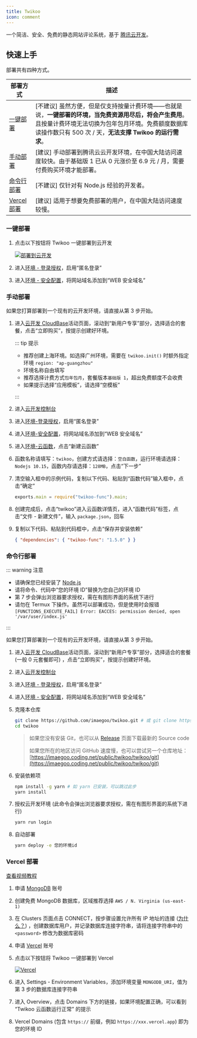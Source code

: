 ```yaml
---
title: Twikoo
icon: comment
---
```


一个简洁、安全、免费的静态网站评论系统，基于 [腾讯云开发](https://curl.qcloud.com/KnnJtUom)。

<!-- more -->

## 快速上手

部署共有四种方式。

| 部署方式                    | 描述                                                                                                                                                                                                                      |
| --------------------------- | ------------------------------------------------------------------------------------------------------------------------------------------------------------------------------------------------------------------------- |
| [一键部署](#一键部署)       | \[不建议\] 虽然方便，但是仅支持按量计费环境——也就是说，**一键部署的环境，当免费资源用尽后，将会产生费用**。且按量计费环境无法切换为包年包月环境。免费额度数据库读操作数只有 500 次 / 天，**无法支撑 Twikoo 的运行需求**。 |
| [手动部署](#手动部署)       | \[建议\] 手动部署到腾讯云云开发环境，在中国大陆访问速度较快。由于基础版 1 已从 0 元涨价至 6.9 元 / 月，需要付费购买环境才能部署。                                                                                         |
| [命令行部署](#命令行部署)   | \[不建议\] 仅针对有 Node.js 经验的开发者。                                                                                                                                                                                |
| [Vercel 部署](#vercel-部署) | \[建议\] 适用于想要免费部署的用户，在中国大陆访问速度较慢。                                                                                                                                                               |

### 一键部署

1. 点击以下按钮将 Twikoo 一键部署到云开发

   [![部署到云开发](https://main.qcloudimg.com/raw/67f5a389f1ac6f3b4d04c7256438e44f.svg)](https://console.cloud.tencent.com/tcb/env/index?action=CreateAndDeployCloudBaseProject&appUrl=https%3A%2F%2Fgithub.com%2Fimaegoo%2Ftwikoo&branch=dev)

1. 进入[环境 - 登录授权](https://console.cloud.tencent.com/tcb/env/login)，启用“匿名登录”
1. 进入[环境 - 安全配置](https://console.cloud.tencent.com/tcb/env/safety)，将网站域名添加到“WEB 安全域名”

### 手动部署

如果您打算部署到一个现有的云开发环境，请直接从第 3 步开始。

1. 进入[云开发 CloudBase](https://curl.qcloud.com/KnnJtUom)活动页面，滚动到“新用户专享”部分，选择适合的套餐，点击“立即购买”，按提示创建好环境。

   ::: tip 提示

   - 推荐创建上海环境。如选择广州环境，需要在 `twikoo.init()` 时额外指定环境 `region: "ap-guangzhou"`
   - 环境名称自由填写
   - 推荐选择计费方式`包年包月`，套餐版本`基础版 1`，超出免费额度不会收费
   - 如果提示选择“应用模板”，请选择“空模板”

   :::

1. 进入[云开发控制台](https://console.cloud.tencent.com/tcb/)<br>
1. 进入[环境-登录授权](https://console.cloud.tencent.com/tcb/env/login)，启用“匿名登录”
1. 进入[环境-安全配置](https://console.cloud.tencent.com/tcb/env/safety)，将网站域名添加到“WEB 安全域名”
1. 进入[环境-云函数](https://console.cloud.tencent.com/tcb/scf/index)，点击“新建云函数”
1. 函数名称请填写：`twikoo`，创建方式请选择：`空白函数`，运行环境请选择：`Nodejs 10.15`，函数内存请选择：`128MB`，点击“下一步”
1. 清空输入框中的示例代码，复制以下代码、粘贴到“函数代码”输入框中，点击“确定”

   ```js
   exports.main = require("twikoo-func").main;
   ```

1. 创建完成后，点击“twikoo”进入云函数详情页，进入“函数代码”标签，点击“文件 - 新建文件”，输入 `package.json`，回车
1. 复制以下代码、粘贴到代码框中，点击“保存并安装依赖”

   ```json
   { "dependencies": { "twikoo-func": "1.5.0" } }
   ```

### 命令行部署

::: warning 注意

- 请确保您已经安装了 [Node.js](https://nodejs.org/en/download/)
- 请将命令、代码中“您的环境 ID”替换为您自己的环境 ID
- 第 7 步会弹出浏览器要求授权，需在有图形界面的系统下进行
- 请勿在 Termux 下操作。虽然可以部署成功，但是使用时会报错 `[FUNCTIONS_EXECUTE_FAIL] Error: EACCES: permission denied, open '/var/user/index.js'`

:::

如果您打算部署到一个现有的云开发环境，请直接从第 3 步开始。

1. 进入[云开发 CloudBase](https://curl.qcloud.com/KnnJtUom)活动页面，滚动到“新用户专享”部分，选择适合的套餐 (一般 0 元套餐即可) ，点击“立即购买”，按提示创建好环境。
1. 进入[云开发控制台](https://console.cloud.tencent.com/tcb/)
1. 进入[环境 - 登录授权](https://console.cloud.tencent.com/tcb/env/login)，启用“匿名登录”
1. 进入[环境 - 安全配置](https://console.cloud.tencent.com/tcb/env/safety)，将网站域名添加到“WEB 安全域名”
1. 克隆本仓库

   ```sh
   git clone https://github.com/imaegoo/twikoo.git # 或 git clone https://e.coding.net/imaegoo/twikoo/twikoo.git
   cd twikoo
   ```

   > 如果您没有安装 Git，也可以从 [Release](https://github.com/imaegoo/twikoo/releases) 页面下载最新的 Source code
   >
   > 如果您所在的地区访问 GitHub 速度慢，也可以尝试另一个仓库地址：[https://imaegoo.coding.net/public/twikoo/twikoo/git](https://imaegoo.coding.net/public/twikoo/twikoo/git)

1. 安装依赖项

   ```sh
   npm install -g yarn # 如 yarn 已安装，可以跳过此步
   yarn install
   ```

1. 授权云开发环境 (此命令会弹出浏览器要求授权，需在有图形界面的系统下进行)

   ```sh
   yarn run login
   ```

1. 自动部署

   ```sh
   yarn deploy -e 您的环境id
   ```

### Vercel 部署

[查看视频教程](https://www.bilibili.com/video/BV1Fh411e7ZH)

1. 申请 [MongoDB](https://www.mongodb.com/cloud/atlas/register) 账号
1. 创建免费 MongoDB 数据库，区域推荐选择 `AWS / N. Virginia (us-east-1)`
1. 在 Clusters 页面点击 CONNECT，按步骤设置允许所有 IP 地址的连接 ([为什么？](https://vercel.com/support/articles/how-to-allowlist-deployment-ip-address)) ，创建数据库用户，并记录数据库连接字符串，请将连接字符串中的 `<password>` 修改为数据库密码
1. 申请 [Vercel](https://vercel.com/signup) 账号
1. 点击以下按钮将 Twikoo 一键部署到 Vercel

   [![Vercel](https://vercel.com/button)](https://vercel.com/import/project?template=https://github.com/imaegoo/twikoo/tree/dev/src/vercel-min)

1. 进入 Settings - Environment Variables，添加环境变量 `MONGODB_URI`，值为第 3 步的数据库连接字符串
1. 进入 Overview，点击 Domains 下方的链接，如果环境配置正确，可以看到 “Twikoo 云函数运行正常” 的提示
1. Vercel Domains (包含 `https://` 前缀，例如 `https://xxx.vercel.app`) 即为您的环境 ID
